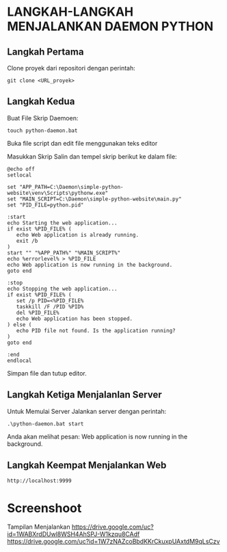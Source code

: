# LANGKAH-LANGKAH MENJALANKAN DAEMON PYTHON
## Langkah Pertama
Clone proyek dari repositori dengan perintah:
 ```
git clone <URL_proyek>
 ```
## Langkah Kedua
Buat File Skrip Daemoen:
 ```
touch python-daemon.bat
 ```
Buka file script dan edit file menggunakan teks editor

Masukkan Skrip
Salin dan tempel skrip berikut ke dalam file:
 ```
@echo off
setlocal

set "APP_PATH=C:\Daemon\simple-python-website\venv\Scripts\pythonw.exe"
set "MAIN_SCRIPT=C:\Daemon\simple-python-website\main.py"
set "PID_FILE=python.pid"

:start
echo Starting the web application...
if exist %PID_FILE% (
    echo Web application is already running.
    exit /b
)
start "" "%APP_PATH%" "%MAIN_SCRIPT%"
echo %errorlevel% > %PID_FILE
echo Web application is now running in the background.
goto end

:stop
echo Stopping the web application...
if exist %PID_FILE% (
    set /p PID=<%PID_FILE%
    taskkill /F /PID %PID%
    del %PID_FILE%
    echo Web application has been stopped.
) else (
    echo PID file not found. Is the application running?
)
goto end

:end
endlocal
 ```
Simpan file dan tutup editor.

## Langkah Ketiga Menjalanlan Server
Untuk Memulai Server
Jalankan server dengan perintah:
```
.\python-daemon.bat start
 ```
Anda akan melihat pesan:
Web application is now running in the background.

## Langkah Keempat Menjalankan Web
```
http://localhost:9999
 ```
# Screenshoot                                                                                                                                
Tampilan Menjalankan
https://drive.google.com/uc?id=1WABXrdDUwl8WSH4AhSPJ-W1kzqu8CAdf
https://drive.google.com/uc?id=1W7zNAZcoBbdKKrCkuxpUAxtdM9qLsCzv



